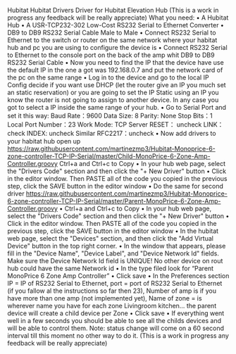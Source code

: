 Hubitat
Hubitat Drivers Driver for Hubitat Elevation Hub
(This is a work in progress any feedback will be really appreciate)
What you need:
•	A Hubitat Hub
•	A USR-TCP232-302 Low-Cost RS232 Serial to Ethernet Converter
•	DB9 to DB9 RS232 Serial Cable Male to Male
•	Connect RS232 Serial to Ethernet to the switch or router on the same network where your habitat hub and pc you are using to configure the device is
•	Connect RS232 Serial to Ethernet to the console port on the back of the amp whit DB9 to DB9 RS232 Serial Cable
•	Now you need to find the IP that the device have use the default IP in the one a got was 192.168.0.7 and put the network card of the pc on the same range
•	Log in to the device and go to the local IP Config decide if you want use DHCP (let the router give an IP you much set an static reservation) or you are going to set the IP Static using an IP you know the router is not going to assign to another device. In any case you got to select a IP inside the same range of your hub.
•	Go to Serial Port and set it this way:
Baud Rate：9600
Data Size: 8
Parity: None
Stop Bits：1
Local Port Number：23
Work Mode: TCP Server
RESET： uncheck
LINK： check
INDEX: uncheck
Similar RFC2217：uncheck
•	Now add drivers to your habitat hub open up https://raw.githubusercontent.com/martinezmp3/Hubitat-Monoprice-6-zone-controller-TCP-IP-Serial/master/Child-MonoPrice-6-Zone-Amp-Controller.groovy
Ctrl+a and Ctrl+c to Copy
•	In your hub web page, select the "Drivers Code" section and then click the "+ New Driver" button
•	Click in the editor window. Then PASTE all of the code you copied in the previous step, click the SAVE button in the editor window
•	Do the same for second driver https://raw.githubusercontent.com/martinezmp3/Hubitat-Monoprice-6-zone-controller-TCP-IP-Serial/master/Parent-MonoPrice-6-Zone-Amp-Controller.groovy
•	Ctrl+a and Ctrl+c to Copy
•	In your hub web page, select the "Drivers Code" section and then click the "+ New Driver" button
•	Click in the editor window. Then PASTE all of the code you copied in the previous step, click the SAVE button in the editor window
•	In the hubitat web page, select the "Devices" section, and then click the "Add Virtual Device" button in the top right corner.
•	In the window that appears, please fill in the "Device Name", "Device Label", and "Device Network Id" fields. Make sure the Device Network Id field is UNIQUE! No other device on rout hub could have the same Network id
•	In the type filed look for “Parent MonoPrice 6 Zone Amp Controller”
•	Click save
•	In the Preferences section IP = IP of RS232 Serial to Ethernet, port = port of RS232 Serial to Ethernet (if you fallow al the instructions so far then 23), Number of amp is if you have more than one amp (not implemented yet), Name of zone = is wherever name you have for each zone Livingroom kitchen… the parent device will create a child device per Zone
•	Click save
•	If everything went well in a few seconds you should be able to see all the childs devices and will be able to control them.
Note: status change will come on a 60 second interval till this moment no other way to do it.
(This is a work in progress any feedback will be really appreciate)
